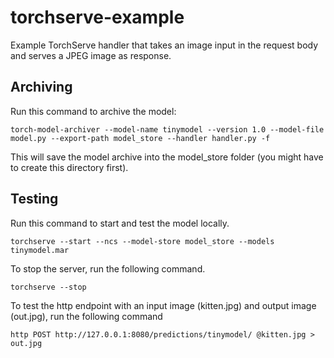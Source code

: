 # torchserve-example

Example TorchServe handler that takes an image input in the request body and serves a JPEG image as response. 

## Archiving

Run this command to archive the model:

```torch-model-archiver --model-name tinymodel --version 1.0 --model-file model.py --export-path model_store --handler handler.py -f```

This will save the model archive into the model_store folder (you might have to create this directory first).

## Testing

Run this command to start and test the model locally.

```torchserve --start --ncs --model-store model_store --models tinymodel.mar```

To stop the server, run the following command.

```torchserve --stop```

To test the http endpoint with an input image (kitten.jpg) and output image (out.jpg), run the following command

```http POST http://127.0.0.1:8080/predictions/tinymodel/ @kitten.jpg > out.jpg```
